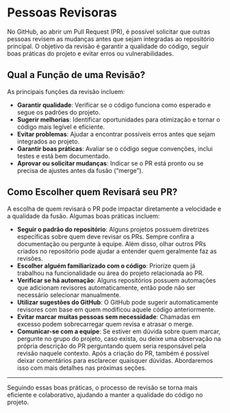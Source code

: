 # Pessoas Revisoras

No GitHub, ao abrir um Pull Request (PR), é possível solicitar que outras pessoas revisem as mudanças antes que sejam integradas ao repositório principal. O objetivo da revisão é garantir a qualidade do código, seguir boas práticas do projeto e evitar erros ou vulnerabilidades.

## Qual a Função de uma Revisão?

As principais funções da revisão incluem:

* **Garantir qualidade**: Verificar se o código funciona como esperado e segue os padrões do projeto.
* **Sugerir melhorias**: Identificar oportunidades para otimização e tornar o código mais legível e eficiente.
* **Evitar problemas**: Ajudar a encontrar possíveis erros antes que sejam integrados ao projeto.
* **Garantir boas práticas**: Avaliar se o código segue convenções, inclui testes e está bem documentado.
* **Aprovar ou solicitar mudanças**: Indicar se o PR está pronto ou se precisa de ajustes antes da fusão (“merge”).

## Como Escolher quem Revisará seu PR?

A escolha de quem revisará o PR pode impactar diretamente a velocidade e a qualidade da fusão. Algumas boas práticas incluem:

* **Seguir o padrão do repositório**: Alguns projetos possuem diretrizes específicas sobre quem deve revisar os PRs. Sempre confira a documentação ou pergunte à equipe. Além disso, olhar outros PRs criados no repositório pode ajudar a entender quem geralmente faz as revisões.
* **Escolher alguém familiarizado com o código**: Priorize quem já trabalhou na funcionalidade ou área do projeto relacionada ao PR.
* **Verificar se há automação**: Alguns repositórios possuem automações que adicionam revisores automaticamente, então pode não ser necessário selecionar manualmente.
* **Utilizar sugestões do GitHub**: O GitHub pode sugerir automaticamente revisores com base em quem modificou aquele código anteriormente.
* **Evitar marcar muitas pessoas sem necessidade**: Chamadas em excesso podem sobrecarregar quem revisa e atrasar o merge.
* **Comunicar-se com a equipe**: Se estiver em dúvida sobre quem marcar, pergunte no grupo do projeto, caso exista, ou deixe uma observação na própria descrição do PR perguntando quem seria responsável pela revisão naquele contexto. Após a criação do PR, também é possível deixar comentários para esclarecer quaisquer dúvidas. Abordaremos isso com mais detalhes nas próximas seções.

***

Seguindo essas boas práticas, o processo de revisão se torna mais eficiente e colaborativo, ajudando a manter a qualidade do código no projeto.
